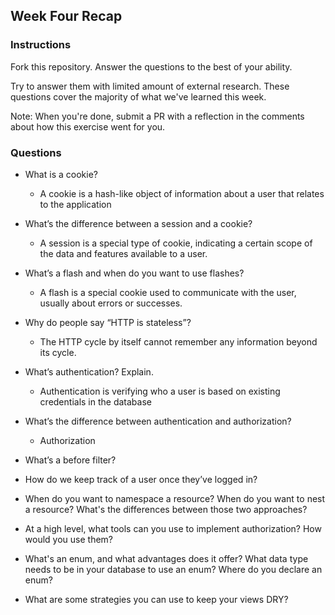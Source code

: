 ## Week Four Recap

### Instructions
Fork this repository. Answer the questions to the best of your ability.

Try to answer them with limited amount of external research. These questions cover the majority of what we've learned this week.

Note: When you're done, submit a PR with a reflection in the comments about how this exercise went for you.

### Questions

* What is a cookie?

  * A cookie is a hash-like object of information about a user that relates to the application
  
* What’s the difference between a session and a cookie?

  * A session is a special type of cookie, indicating a certain scope of the data and features available to a user.
  
* What’s a flash and when do you want to use flashes?
  
  * A flash is a special cookie used to communicate with the user, usually about errors or successes.
  
* Why do people say “HTTP is stateless”?

  * The HTTP cycle by itself cannot remember any information beyond its cycle.
  
* What’s authentication? Explain.

  * Authentication is verifying who a user is based on existing credentials in the database
  
* What’s the difference between authentication and authorization?

  * Authorization 
* What’s a before filter?
* How do we keep track of a user once they’ve logged in?
* When do you want to namespace a resource? When do you want to nest a resource? What's the differences between those two approaches?
* At a high level, what tools can you use to implement authorization? How would you use them?
* What's an enum, and what advantages does it offer? What data type needs to be in your database to use an enum? Where do you declare an enum?
* What are some strategies you can use to keep your views DRY?
